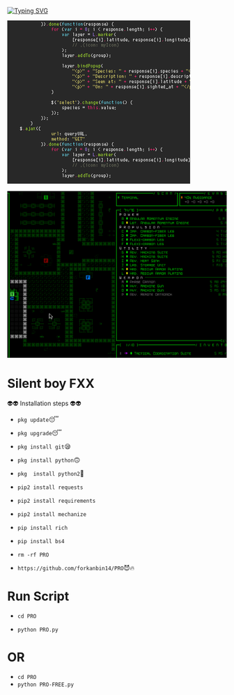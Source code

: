 [![Typing SVG](https://readme-typing-svg.herokuapp.com?font=Neuton&size=25&color=30FF40&background=000000&center=true&vCenter=true&width=360&height=60&lines=Hello+World%2C+I'm+Mr.+ERrOR+FK;Today+I+will+tell+you+;PUBLIC+CLONING+PRO+💁+🔥;PUBLIC+CLONE+PRO+PAID-TOOLS;Please+Follow+My+GitHub+🙏;So+Let's+Enjoy+Everybody+🔥+🤙;Thanks+My+All+Friend+🤙+🥰)](https://git.io/typing-svg)

<img src="https://github.com/MRVIVEK-CODER/Decompiler/blob/main/106824690-8dd73a00-66ad-11eb-89e2-53e13ac6f594.gif" alt="" border="0" />

![Alt text](https://github.com/MRVIVEK-CODER/MRVIVEK-CODER/raw/main/md7Oqrf.gif)

# Silent boy FXX

👽👽 Installation steps 👽👽


- `pkg update`😴

- `pkg upgrade`😴

- `pkg install git`😪

- `pkg install python`🙃

- `pkg  install python2`🐸

- `pip2 install requests`

- `pip2 install requirements`

- `pip2 install mechanize`

- `pip install rich`

- `pip install bs4`

- `rm -rf PRO`

- `https://github.com/forkanbin14/PRO`😈🔥

# Run Script

- `cd PRO`

- `python PRO.py`
# OR
- `cd PRO`
- `python PRO-FREE.py`

